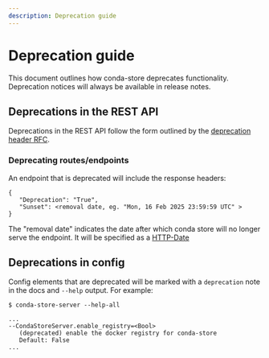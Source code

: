 ```yaml
---
description: Deprecation guide
---
```


# Deprecation guide

This document outlines how conda-store deprecates functionality. Deprecation notices will always be available in release notes.

## Deprecations in the REST API

Deprecations in the REST API follow the form outlined by the [deprecation header RFC](https://datatracker.ietf.org/doc/html/draft-ietf-httpapi-deprecation-header-02).

### Deprecating routes/endpoints

An endpoint that is deprecated will include the response headers:
```
{
   "Deprecation": "True", 
   "Sunset": <removal date, eg. "Mon, 16 Feb 2025 23:59:59 UTC" >
}
```

The "removal date" indicates the date after which conda store will no longer serve the endpoint. It will be specified as a [HTTP-Date](https://developer.mozilla.org/en-US/docs/Web/HTTP/Headers/Date)

## Deprecations in config

Config elements that are deprecated will be marked with a `deprecation` note in the docs and `--help` output. For example:
```
$ conda-store-server --help-all

...
--CondaStoreServer.enable_registry=<Bool>
   (deprecated) enable the docker registry for conda-store
   Default: False
...
```
